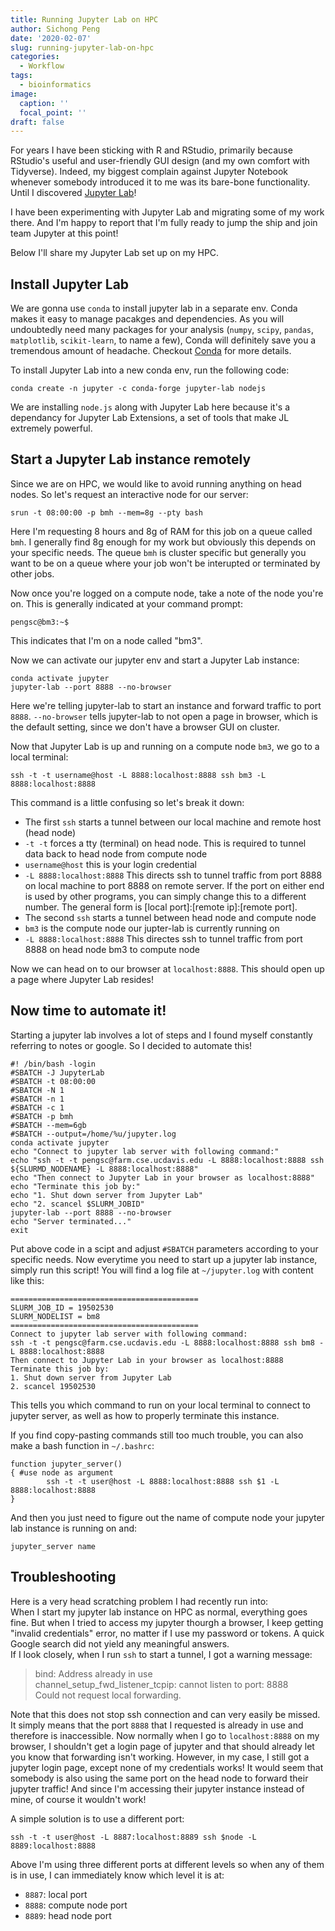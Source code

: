 ```yaml
---
title: Running Jupyter Lab on HPC
author: Sichong Peng
date: '2020-02-07'
slug: running-jupyter-lab-on-hpc
categories:
  - Workflow
tags:
  - bioinformatics
image:
  caption: ''
  focal_point: ''
draft: false
---
```


For years I have been sticking with R and RStudio, primarily because RStudio's useful and user-friendly GUI design (and my own comfort with Tidyverse). Indeed, my biggest complain against Jupyter Notebook whenever somebody introduced it to me was its bare-bone functionality. Until I discovered [Jupyter Lab](https://jupyterlab.readthedocs.io/en/stable/)!

I have been experimenting with Jupyter Lab and migrating some of my work there. And I'm happy to report that I'm fully ready to jump the ship and join team Jupyter at this point!

Below I'll share my Jupyter Lab set up on my HPC. 

## Install Jupyter Lab 

We are gonna use `conda` to install jupyter lab in a separate env. Conda makes it easy to manage pacakges and dependencies. As you will undoubtedly need many packages for your analysis (`numpy`, `scipy`, `pandas`, `matplotlib`, `scikit-learn`, to name a few), Conda will definitely save you a tremendous amount of headache. Checkout [Conda](https://www.anaconda.com/) for more details.

To install Jupyter Lab into a new conda env, run the following code:
```
conda create -n jupyter -c conda-forge jupyter-lab nodejs
```

We are installing `node.js` along with Jupyter Lab here because it's a dependancy for Jupyter Lab Extensions, a set of tools that make JL extremely powerful.


## Start a Jupyter Lab instance remotely

Since we are on HPC, we would like to avoid running anything on head nodes. So let's request an interactive node for our server:
```
srun -t 08:00:00 -p bmh --mem=8g --pty bash
```

Here I'm requesting 8 hours and 8g of RAM for this job on a queue called `bmh`. I generally find 8g enough for my work but obviously this depends on your specific needs. The queue `bmh` is cluster specific but generally you want to be on a queue where your job won't be interupted or terminated by other jobs.

Now once you're logged on a compute node, take a note of the node you're on. This is generally indicated at your command prompt:
```
pengsc@bm3:~$ 
```
This indicates that I'm on a node called "bm3". 

Now we can activate our jupyter env and start a Jupyter Lab instance:
```
conda activate jupyter
jupyter-lab --port 8888 --no-browser
```

Here we're telling jupyter-lab to start an instance and forward traffic to port `8888`. `--no-browser` tells jupyter-lab to not open a page in browser, which is the default setting, since we don't have a browser GUI on cluster.

Now that Jupyter Lab is up and running on a compute node `bm3`, we go to a local terminal:
```
ssh -t -t username@host -L 8888:localhost:8888 ssh bm3 -L 8888:localhost:8888
```

This command is a little confusing so let's break it down:  

- The first `ssh` starts a tunnel between our local machine and remote host (head node)
- `-t -t` forces a tty (terminal) on head node. This is required to tunnel data back to head node from compute node
- `username@host` this is your login credential
- `-L 8888:localhost:8888` This directs ssh to tunnel traffic from port 8888 on local machine to port 8888 on remote server. If the port on either end is used by other programs, you can simply change this to a different number. The general form is [local port]:[remote ip]:[remote port].
- The second `ssh` starts a tunnel between head node and compute node
- `bm3` is the compute node our jupter-lab is currently running on
- `-L 8888:localhost:8888` This directes ssh to tunnel traffic from port 8888 on head node bm3 to compute node

Now we can head on to our browser at `localhost:8888`. This should open up a page where Jupyter Lab resides!

## Now time to automate it!

Starting a jupyter lab involves a lot of steps and I found myself constantly referring to notes or google. So I decided to automate this!

```
#! /bin/bash -login
#SBATCH -J JupyterLab
#SBATCH -t 08:00:00
#SBATCH -N 1
#SBATCH -n 1
#SBATCH -c 1
#SBATCH -p bmh
#SBATCH --mem=6gb
#SBATCH --output=/home/%u/jupyter.log
conda activate jupyter
echo "Connect to jupyter lab server with following command:"
echo "ssh -t -t pengsc@farm.cse.ucdavis.edu -L 8888:localhost:8888 ssh ${SLURMD_NODENAME} -L 8888:localhost:8888"
echo "Then connect to Jupyter Lab in your browser as localhost:8888"
echo "Terminate this job by:"
echo "1. Shut down server from Jupyter Lab"
echo "2. scancel $SLURM_JOBID"
jupyter-lab --port 8888 --no-browser
echo "Server terminated..."
exit
```

Put above code in a scipt and adjust `#SBATCH` parameters according to your specific needs. Now everytime you need to start up a jupyter lab instance, simply run this script! You will find a log file at `~/jupyter.log` with content like this:

```
==========================================
SLURM_JOB_ID = 19502530
SLURM_NODELIST = bm8
==========================================
Connect to jupyter lab server with following command:
ssh -t -t pengsc@farm.cse.ucdavis.edu -L 8888:localhost:8888 ssh bm8 -L 8888:localhost:8888
Then connect to Jupyter Lab in your browser as localhost:8888
Terminate this job by:
1. Shut down server from Jupyter Lab
2. scancel 19502530

```
This tells you which command to run on your local terminal to connect to jupyter server, as well as how to properly terminate this instance.

If you find copy-pasting commands still too much trouble, you can also make a bash function in `~/.bashrc`:

```
function jupyter_server()
{ #use node as argument
        ssh -t -t user@host -L 8888:localhost:8888 ssh $1 -L 8888:localhost:8888
}
```
And then you just need to figure out the name of compute node your jupyter lab instance is running on and:
```
jupyter_server name
```

## Troubleshooting
Here is a very head scratching problem I had recently run into:  
When I start my jupyter lab instance on HPC as normal, everything goes fine. But when I tried to access my jupyter thourgh a browser, I keep getting "invalid credentials" error, no matter if I use my password or tokens. A quick Google search did not yield any meaningful answers.  
If I look closely, when I run `ssh` to start a tunnel, I got a warning message:

> bind: Address already in use  
> channel_setup_fwd_listener_tcpip: cannot listen to port: 8888  
> Could not request local forwarding.  

Note that this does not stop ssh connection and can very easily be missed. It simply means that the port `8888` that I requested is already in use and therefore is inaccessible. Now normally when I go to `localhost:8888` on my browser, I shouldn't get a login page of jupyter and that should already let you know that forwarding isn't working. However, in my case, I still got a jupyter login page, except none of my credentials works! It would seem that somebody is also using the same port on the head node to forward their jupyter traffic! And since I'm accessing their jupyter instance instead of mine, of course it wouldn't work!

A simple solution is to use a different port:
```
ssh -t -t user@host -L 8887:localhost:8889 ssh $node -L 8889:localhost:8888
```
Above I'm using three different ports at different levels so when any of them is in use, I can immediately know which level it is at:  
- `8887`: local port
- `8888`: compute node port
- `8889`: head node port
